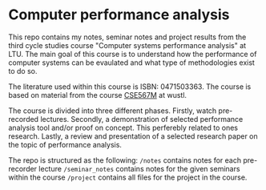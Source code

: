 # Computer performance analysis
This repo contains my notes, seminar notes and project results from the third cycle studies course "Computer systems performance analysis" at LTU.
The main goal of this course is to understand how the performance of computer systems can be evaulated and what type of methodologies exist to do so.

The literature used within this course is ISBN: 0471503363.
The course is based on material from the course [CSE567M](https://www.cse.wustl.edu/~jain/cse567-17/index.html) at wustl.

The course is divided into three different phases. Firstly, watch pre-recorded lectures. Secondly, a demonstration of selected performance analysis tool and/or proof on concept. This perferebly related to ones research. Lastly, a review and presentation of a selected research paper on the topic of performance analysis.

The repo is structured as the following:
`/notes` contains notes for each pre-recorder lecture
`/seminar_notes` contains notes for the given seminars within the course
`/project` contains all files for the project in the course.


